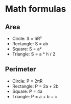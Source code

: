 # Math formulas
## Area
- Circle: S = πR²
- Rectangle: S = ab
- Square: S = a²
- Triangle: S = a * h / 2

## Perimeter
- Circle: P = 2πR
- Rectangle: P = 2a + 2b
- Square: P = 4a
- Triangle: P = a + b + c

